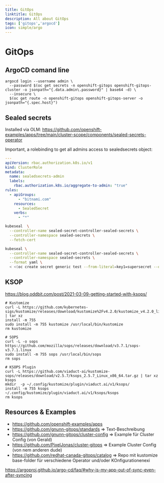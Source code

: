 ```yaml
---
title: GitOps
linktitle: GitOps
description: All about GitOps
tags: ['gitops','argocd']
icon: simple/argo
---
```


# GitOps

## ArgoCD comand line

```
argocd login --username admin \
  --password $(oc get secrets -n openshift-gitops openshift-gitops-cluster -o jsonpath="{.data.admin\.password}" | base64 -d) \
  --insecure \
  $(oc get route -n openshift-gitops openshift-gitops-server -o jsonpath="{.spec.host}")

```

## Sealed secrets

Installed via OLM: <https://github.com/openshift-examples/apps/tree/main/cluster-scope/components/sealed-secrets-operator>

Important, a rolebinding to get all admins access to sealedsecrets object:

```yaml
---
apiVersion: rbac.authorization.k8s.io/v1
kind: ClusterRole
metadata:
  name: sealedsecrets-admin
  labels:
    rbac.authorization.k8s.io/aggregate-to-admin: "true"
rules:
  - apiGroups:
      - "bitnami.com"
    resources:
      - SealedSecret
    verbs:
      - "*"
```

```bash
kubeseal  \
  --controller-name sealed-secret-controller-sealed-secrets \
  --controller-namespace sealed-secrets \
  --fetch-cert

kubeseal \
  --controller-name sealed-secret-controller-sealed-secrets \
  --controller-namespace sealed-secrets \
  --format yaml \
  < <(oc create secret generic test --from-literal=key1=supersecret --dry-run=client -o yaml)
```

## KSOP

<https://blog.oddbit.com/post/2021-03-09-getting-started-with-ksops/>

```
# Kustomize
curl -L https://github.com/kubernetes-sigs/kustomize/releases/download/kustomize%2Fv4.2.0/kustomize_v4.2.0_linux_amd64.tar.gz | tar xz
install -m 755
sudo install -m 755 kustomize /usr/local/bin/kustomize
rm kustomize

# SOPS
curl -L -o sops https://github.com/mozilla/sops/releases/download/v3.7.1/sops-v3.7.1.linux
sudo install -m 755 sops /usr/local/bin/sops
rm sops

# KSOPS Plugin
curl -L https://github.com/viaduct-ai/kustomize-sops/releases/download/v2.5.7/ksops_2.5.7_Linux_x86_64.tar.gz | tar xz ksops
mkdir  -p ~/.config/kustomize/plugin/viaduct.ai/v1/ksops/
install -m 755 ksops ~/.config/kustomize/plugin/viaduct.ai/v1/ksops/ksops
rm ksops
```


## Resources & Examples

 * <https://github.com/openshift-examples/apps>
 * <https://github.com/gnunn-gitops/standards> => Text-Beschreibung
 * <https://github.com/gnunn-gitops/cluster-config> => Example für Cluster Config (von Gerald)
 * <https://github.com/PixelJonas/cluster-gitops> => Example Cluster Config (von nem anderen dude)
 * <https://github.com/redhat-canada-gitops/catalog> => Repo mit kustomize base-folder für verschiedene Operator und/oder KOnfigurationenexi


 https://argoproj.github.io/argo-cd/faq/#why-is-my-app-out-of-sync-even-after-syncing

